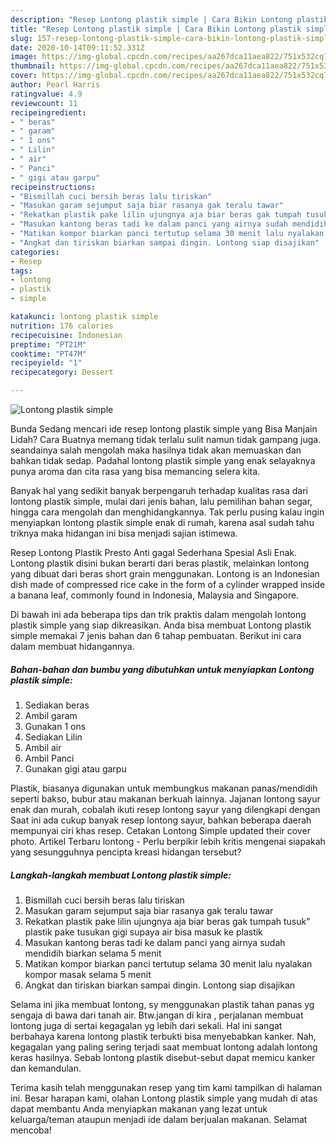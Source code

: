 ```yaml
---
description: "Resep Lontong plastik simple | Cara Bikin Lontong plastik simple Yang Enak Dan Lezat"
title: "Resep Lontong plastik simple | Cara Bikin Lontong plastik simple Yang Enak Dan Lezat"
slug: 157-resep-lontong-plastik-simple-cara-bikin-lontong-plastik-simple-yang-enak-dan-lezat
date: 2020-10-14T09:11:52.331Z
image: https://img-global.cpcdn.com/recipes/aa267dca11aea822/751x532cq70/lontong-plastik-simple-foto-resep-utama.jpg
thumbnail: https://img-global.cpcdn.com/recipes/aa267dca11aea822/751x532cq70/lontong-plastik-simple-foto-resep-utama.jpg
cover: https://img-global.cpcdn.com/recipes/aa267dca11aea822/751x532cq70/lontong-plastik-simple-foto-resep-utama.jpg
author: Pearl Harris
ratingvalue: 4.9
reviewcount: 11
recipeingredient:
- " beras"
- " garam"
- " 1 ons"
- " Lilin"
- " air"
- " Panci"
- " gigi atau garpu"
recipeinstructions:
- "Bismillah cuci bersih beras lalu tiriskan"
- "Masukan garam sejumput saja biar rasanya gak teralu tawar"
- "Rekatkan plastik pake lilin ujungnya aja biar beras gak tumpah tusuk&#34; plastik pake tusukan gigi supaya air bisa masuk ke plastik"
- "Masukan kantong beras tadi ke dalam panci yang airnya sudah mendidih biarkan selama 5 menit"
- "Matikan kompor biarkan panci tertutup selama 30 menit lalu nyalakan kompor masak selama 5 menit"
- "Angkat dan tiriskan biarkan sampai dingin. Lontong siap disajikan"
categories:
- Resep
tags:
- lontong
- plastik
- simple

katakunci: lontong plastik simple 
nutrition: 176 calories
recipecuisine: Indonesian
preptime: "PT21M"
cooktime: "PT47M"
recipeyield: "1"
recipecategory: Dessert

---
```



![Lontong plastik simple](https://img-global.cpcdn.com/recipes/aa267dca11aea822/751x532cq70/lontong-plastik-simple-foto-resep-utama.jpg)

Bunda Sedang mencari ide resep lontong plastik simple yang Bisa Manjain Lidah? Cara Buatnya memang tidak terlalu sulit namun tidak gampang juga. seandainya salah mengolah maka hasilnya tidak akan memuaskan dan bahkan tidak sedap. Padahal lontong plastik simple yang enak selayaknya punya aroma dan cita rasa yang bisa memancing selera kita.

Banyak hal yang sedikit banyak berpengaruh terhadap kualitas rasa dari lontong plastik simple, mulai dari jenis bahan, lalu pemilihan bahan segar, hingga cara mengolah dan menghidangkannya. Tak perlu pusing kalau ingin menyiapkan lontong plastik simple enak di rumah, karena asal sudah tahu triknya maka hidangan ini bisa menjadi sajian istimewa.

Resep Lontong Plastik Presto Anti gagal Sederhana Spesial Asli Enak. Lontong plastik disini bukan berarti dari beras plastik, melainkan lontong yang dibuat dari beras short grain menggunakan. Lontong is an Indonesian dish made of compressed rice cake in the form of a cylinder wrapped inside a banana leaf, commonly found in Indonesia, Malaysia and Singapore.


Di bawah ini ada beberapa tips dan trik praktis dalam mengolah lontong plastik simple yang siap dikreasikan. Anda bisa membuat Lontong plastik simple memakai 7 jenis bahan dan 6 tahap pembuatan. Berikut ini cara dalam membuat hidangannya.

<!--inarticleads1-->

##### Bahan-bahan dan bumbu yang dibutuhkan untuk menyiapkan Lontong plastik simple:

1. Sediakan  beras
1. Ambil  garam
1. Gunakan  1 ons
1. Sediakan  Lilin
1. Ambil  air
1. Ambil  Panci
1. Gunakan  gigi atau garpu


Plastik, biasanya digunakan untuk membungkus makanan panas/mendidih seperti bakso, bubur atau makanan berkuah lainnya. Jajanan lontong sayur enak dan murah, cobalah ikuti resep lontong sayur yang dilengkapi dengan Saat ini ada cukup banyak resep lontong sayur, bahkan beberapa daerah mempunyai ciri khas resep. Cetakan Lontong Simple updated their cover photo. Artikel Terbaru lontong - Perlu berpikir lebih kritis mengenai siapakah yang sesungguhnya pencipta kreasi hidangan tersebut? 

<!--inarticleads2-->

##### Langkah-langkah membuat Lontong plastik simple:

1. Bismillah cuci bersih beras lalu tiriskan
1. Masukan garam sejumput saja biar rasanya gak teralu tawar
1. Rekatkan plastik pake lilin ujungnya aja biar beras gak tumpah tusuk&#34; plastik pake tusukan gigi supaya air bisa masuk ke plastik
1. Masukan kantong beras tadi ke dalam panci yang airnya sudah mendidih biarkan selama 5 menit
1. Matikan kompor biarkan panci tertutup selama 30 menit lalu nyalakan kompor masak selama 5 menit
1. Angkat dan tiriskan biarkan sampai dingin. Lontong siap disajikan


Selama ini jika membuat lontong, sy menggunakan plastik tahan panas yg sengaja di bawa dari tanah air. Btw.jangan di kira , perjalanan membuat lontong juga di sertai kegagalan yg lebih dari sekali. Hal ini sangat berbahaya karena lontong plastik terbukti bisa menyebabkan kanker. Nah, kegagalan yang paling sering terjadi saat membuat lontong adalah lontong keras hasilnya. Sebab lontong plastik disebut-sebut dapat memicu kanker dan kemandulan. 

Terima kasih telah menggunakan resep yang tim kami tampilkan di halaman ini. Besar harapan kami, olahan Lontong plastik simple yang mudah di atas dapat membantu Anda menyiapkan makanan yang lezat untuk keluarga/teman ataupun menjadi ide dalam berjualan makanan. Selamat mencoba!
